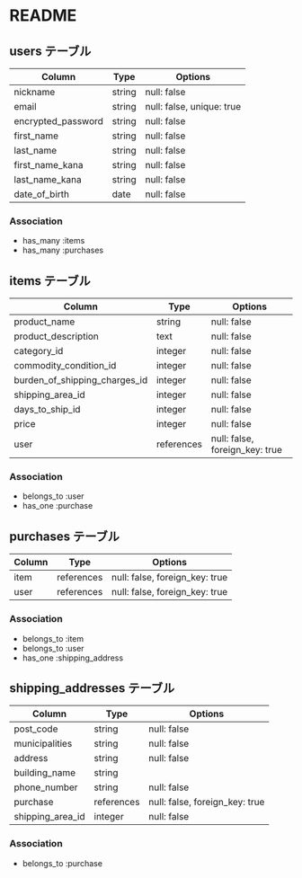 # README




## users テーブル
| Column                 | Type   | Options                   |
| ---------------------- | ------ | ------------------------- |
| nickname               | string | null: false               |
| email                  | string | null: false, unique: true |
| encrypted_password     | string | null: false               |
| first_name             | string | null: false               |
| last_name              | string | null: false               |
| first_name_kana        | string | null: false               |
| last_name_kana         | string | null: false               |
| date_of_birth          | date   | null: false               |

### Association

- has_many :items 
- has_many :purchases

## items テーブル

| Column                           | Type       | Options                        |
| -------------------------------- | ---------- | ------------------------------ |
| product_name                     | string     | null: false                    |
| product_description              | text       | null: false                    |
| category_id                      | integer    | null: false                    |
| commodity_condition_id           | integer    | null: false                    |
| burden_of_shipping_charges_id    | integer    | null: false                    |
| shipping_area_id                 | integer    | null: false                    |
| days_to_ship_id                  | integer    | null: false                    |
| price                            | integer    | null: false                    |
| user                             | references | null: false, foreign_key: true |



### Association

- belongs_to :user
- has_one :purchase

## purchases テーブル

| Column                | Type       | Options                        |
| --------------------- | ---------- | ------------------------------ |
| item                  | references | null: false, foreign_key: true |
| user                  | references | null: false, foreign_key: true |

### Association

- belongs_to :item
- belongs_to :user
- has_one :shipping_address

## shipping_addresses テーブル

| Column            | Type       | Options                        |
| ------------------| ---------- | ------------------------------ |
| post_code         | string     | null: false                    |
| municipalities    | string     | null: false                    |
| address           | string     | null: false                    |
| building_name     | string     |                                |
| phone_number      | string     | null: false                    |
| purchase          | references | null: false, foreign_key: true |
| shipping_area_id  | integer    | null: false                    |

### Association

- belongs_to :purchase

